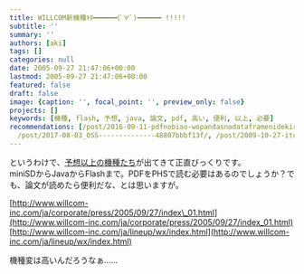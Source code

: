 ```yaml
---
title: WILLCOM新機種ｷﾀ━━━━━━(ﾟ∀ﾟ)━━━━━━ !!!!!
subtitle: ''
summary: ''
authors: [aki]
tags: []
categories: null
date: 2005-09-27 21:47:06+00:00
lastmod: 2005-09-27 21:47:06+00:00
featured: false
draft: false
image: {caption: '', focal_point: '', preview_only: false}
projects: []
keywords: [機種, flash, 予想, java, 論文, pdf, 高い, 便利, 以上, 必要]
recommendations: [/post/2016-09-11-pdfnobiao-wopandasnodataframenidekiru-tabula-py-zuo-tuta/,
  /post/2017-08-03_OSS--------------48807bbbf13f/, /post/2009-10-27-itunomanika-wptouchgadao-ru-sareteita/]
---
```

というわけで、[予想以上の機種たち](http://k-tai.impress.co.jp/cda/article/news_toppage/25795.html)が出てきて正直びっくりです。  
miniSDからJavaからFlashまで。PDFをPHSで読む必要はあるのでしょうか？でも、論文が読めたら便利だな、とは思いますが。  
  
[http://www.willcom-inc.com/ja/corporate/press/2005/09/27/index\_01.html](http://www.willcom-inc.com/ja/corporate/press/2005/09/27/index_01.html)  
[http://www.willcom-inc.com/ja/lineup/wx/index.html](http://www.willcom-inc.com/ja/lineup/wx/index.html)  
  
機種変は高いんだろうなぁ……


